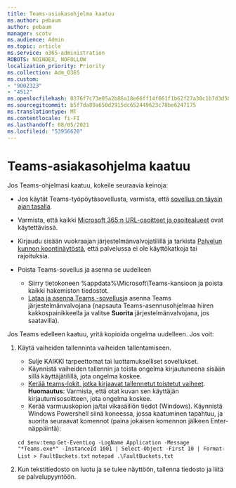 ```yaml
---
title: Teams-asiakasohjelma kaatuu
ms.author: pebaum
author: pebaum
manager: scotv
ms.audience: Admin
ms.topic: article
ms.service: o365-administration
ROBOTS: NOINDEX, NOFOLLOW
localization_priority: Priority
ms.collection: Adm_O365
ms.custom:
- "9002323"
- "4512"
ms.openlocfilehash: 0376f7c73e05a2b86a18e66ff14f661f1b62f27a30c1b7d3d5890c64621d7f5a
ms.sourcegitcommit: b5f7da89a650d2915dc652449623c78be6247175
ms.translationtype: MT
ms.contentlocale: fi-FI
ms.lasthandoff: 08/05/2021
ms.locfileid: "53956620"
---
```

# <a name="teams-client-crashing"></a>Teams-asiakasohjelma kaatuu

Jos Teams-ohjelmasi kaatuu, kokeile seuraavia keinoja:

- Jos käytät Teams-työpöytäsovellusta, varmista, että [sovellus on täysin ajan tasalla](https://support.office.com/article/Update-Microsoft-Teams-535a8e4b-45f0-4f6c-8b3d-91bca7a51db1).

- Varmista, että kaikki [Microsoft 365:n URL-osoitteet ja osoitealueet](/microsoftteams/connectivity-issues) ovat käytettävissä.

- Kirjaudu sisään vuokraajan järjestelmänvalvojatilillä ja tarkista [Palvelun kunnon koontinäytöstä](/office365/enterprise/view-service-health), että palvelussa ei ole käyttökatkoja tai rajoituksia.

- Poista Teams-sovellus ja asenna se uudelleen
    - Siirry tietokoneen %appdata%\Microsoft\Teams\-kansioon ja poista kaikki hakemiston tiedostot.
    - [Lataa ja asenna Teams -sovellus](https://www.microsoft.com/microsoft-teams/download-app)ja asenna Teams järjestelmänvalvojana (napsauta Teams-asennusohjelmaa hiiren kakkospainikkeella ja valitse **Suorita** järjestelmänvalvojana, jos saatavilla).

Jos Teams edelleen kaatuu, yritä kopioida ongelma uudelleen. Jos voit:

1. Käytä vaiheiden tallenninta vaiheiden tallentamiseen.
    - Sulje KAIKKI tarpeettomat tai luottamukselliset sovellukset.
    - Käynnistä vaiheiden tallennin ja toista ongelma kirjautuneena sisään sillä käyttäjätilillä, jota ongelma koskee.
    - [Kerää teams-lokit, jotka kirjaavat tallennetut toistetut vaiheet](/microsoftteams/log-files). **Huomautus**: Varmista, että otat kuvan sen käyttäjän kirjautumisosoitteen, jota ongelma koskee.
    - Kerää varmuuskopion ja/tai vikasäiliön tiedot (Windows). Käynnistä Windows Powershell siinä koneessa, jossa kaatuminen tapahtuu, ja suorita seuraavat komennot (paina jokaisen komennon jälkeen Enter-näppäintä):

    `cd $env:temp` `Get-EventLog -LogName Application -Message "*Teams.exe*" -InstanceId 1001 | Select-Object -First 10 | Format-List > FaultBuckets.txt`
    `notepad .\FaultBuckets.txt`
    
2. Kun tekstitiedosto on luotu ja se tulee näyttöön, tallenna tiedosto ja liitä se palvelupyyntöön. 
